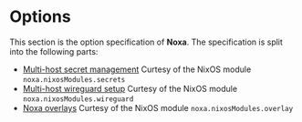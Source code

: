 # Options

This section is the option specification of **Noxa**. The specification is split into the following parts:
 - [Multi-host secret management](./secrets.md) Curtesy of the NixOS module `noxa.nixosModules.secrets`
 - [Multi-host wireguard setup](./wireguard.md) Curtesy of the NixOS module `noxa.nixosModules.wireguard`
 - [Noxa overlays](./overlay.md) Curtesy of the NixOS module `noxa.nixosModules.overlay`